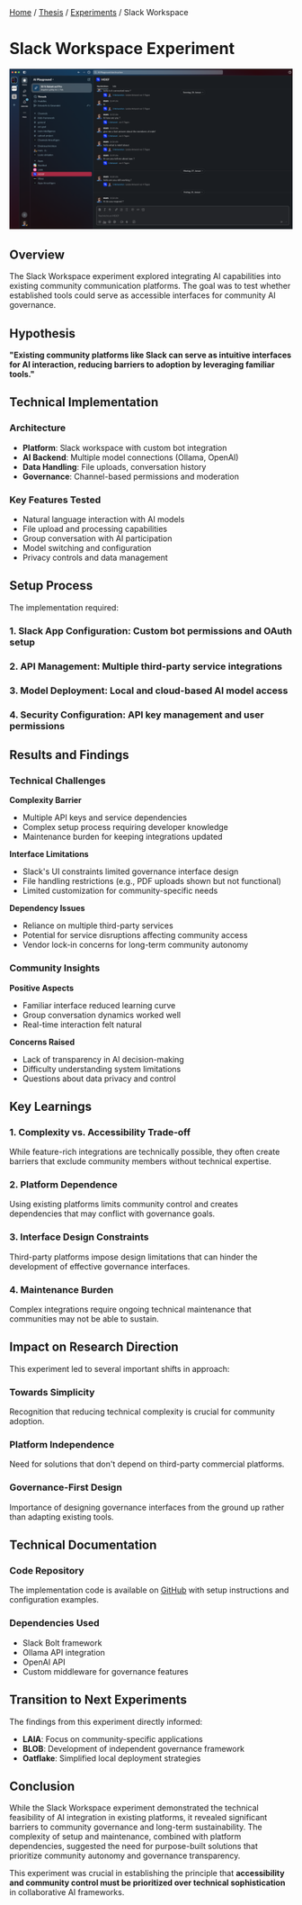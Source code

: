 <div class="breadcrumb">
    <a href="/">Home</a> <span class="breadcrumb-separator">/</span> 
    <a href="/MDEF_Docmentation/thesis">Thesis</a> <span class="breadcrumb-separator">/</span> 
    <a href="/MDEF_Docmentation/thesis/experiments">Experiments</a> <span class="breadcrumb-separator">/</span> 
    <span>Slack Workspace</span>
</div>

# Slack Workspace Experiment

![Oatflake MVP](../../images/Thesis/experiments.png)
## Overview

The Slack Workspace experiment explored integrating AI capabilities into existing community communication platforms. The goal was to test whether established tools could serve as accessible interfaces for community AI governance.

## Hypothesis

**"Existing community platforms like Slack can serve as intuitive interfaces for AI interaction, reducing barriers to adoption by leveraging familiar tools."**

## Technical Implementation

### Architecture
- **Platform**: Slack workspace with custom bot integration
- **AI Backend**: Multiple model connections (Ollama, OpenAI)
- **Data Handling**: File uploads, conversation history
- **Governance**: Channel-based permissions and moderation

### Key Features Tested
- Natural language interaction with AI models
- File upload and processing capabilities
- Group conversation with AI participation
- Model switching and configuration
- Privacy controls and data management

## Setup Process

The implementation required:
### 1. **Slack App Configuration**: Custom bot permissions and OAuth setup
### 2. **API Management**: Multiple third-party service integrations
### 3. **Model Deployment**: Local and cloud-based AI model access
### 4. **Security Configuration**: API key management and user permissions

## Results and Findings

### Technical Challenges

**Complexity Barrier**
- Multiple API keys and service dependencies
- Complex setup process requiring developer knowledge
- Maintenance burden for keeping integrations updated

**Interface Limitations**
- Slack's UI constraints limited governance interface design
- File handling restrictions (e.g., PDF uploads shown but not functional)
- Limited customization for community-specific needs

**Dependency Issues**
- Reliance on multiple third-party services
- Potential for service disruptions affecting community access
- Vendor lock-in concerns for long-term community autonomy

### Community Insights

**Positive Aspects**
- Familiar interface reduced learning curve
- Group conversation dynamics worked well
- Real-time interaction felt natural

**Concerns Raised**
- Lack of transparency in AI decision-making
- Difficulty understanding system limitations
- Questions about data privacy and control

## Key Learnings

### 1. Complexity vs. Accessibility Trade-off
While feature-rich integrations are technically possible, they often create barriers that exclude community members without technical expertise.

### 2. Platform Dependence
Using existing platforms limits community control and creates dependencies that may conflict with governance goals.

### 3. Interface Design Constraints
Third-party platforms impose design limitations that can hinder the development of effective governance interfaces.

### 4. Maintenance Burden
Complex integrations require ongoing technical maintenance that communities may not be able to sustain.

## Impact on Research Direction

This experiment led to several important shifts in approach:

### Towards Simplicity
Recognition that reducing technical complexity is crucial for community adoption.

### Platform Independence
Need for solutions that don't depend on third-party commercial platforms.

### Governance-First Design
Importance of designing governance interfaces from the ground up rather than adapting existing tools.

## Technical Documentation

### Code Repository
The implementation code is available on [GitHub](https://github.com/marius-schairer) with setup instructions and configuration examples.

### Dependencies Used
- Slack Bolt framework
- Ollama API integration
- OpenAI API
- Custom middleware for governance features

## Transition to Next Experiments

The findings from this experiment directly informed:
- **LAIA**: Focus on community-specific applications
- **BLOB**: Development of independent governance framework
- **Oatflake**: Simplified local deployment strategies

## Conclusion

While the Slack Workspace experiment demonstrated the technical feasibility of AI integration in existing platforms, it revealed significant barriers to community governance and long-term sustainability. The complexity of setup and maintenance, combined with platform dependencies, suggested the need for purpose-built solutions that prioritize community autonomy and governance transparency.

This experiment was crucial in establishing the principle that **accessibility and community control must be prioritized over technical sophistication** in collaborative AI frameworks.
